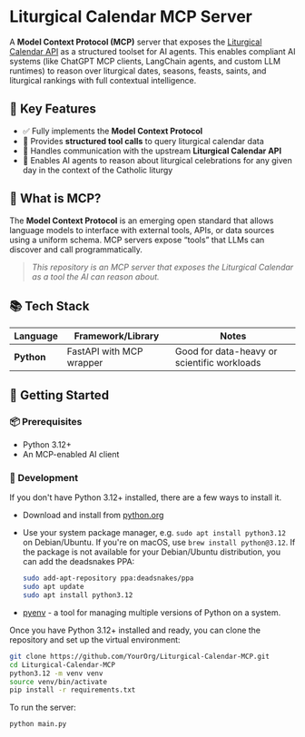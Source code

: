 # Liturgical Calendar MCP Server

A **Model Context Protocol (MCP)** server that exposes the [Liturgical Calendar API](https://github.com/Liturgical-Calendar/LiturgicalCalendarAPI) as a structured toolset for AI agents. This enables compliant AI systems (like ChatGPT MCP clients, LangChain agents, and custom LLM runtimes) to reason over liturgical dates, seasons, feasts, saints, and liturgical rankings with full contextual intelligence.

## 🌟 Key Features

- ✅ Fully implements the **Model Context Protocol**
- 📅 Provides **structured tool calls** to query liturgical calendar data
- 🔄 Handles communication with the upstream **Liturgical Calendar API**
- 🧠 Enables AI agents to reason about liturgical celebrations for any given day in the context of the Catholic liturgy

## 📘 What is MCP?

The **Model Context Protocol** is an emerging open standard that allows language models to interface with external tools, APIs, or data sources using a uniform schema. MCP servers expose “tools” that LLMs can discover and call programmatically.

> *This repository is an MCP server that exposes the Liturgical Calendar as a tool the AI can reason about.*

## 📚 Tech Stack

| Language | Framework/Library | Notes |
|---------|-------------------|-------|
| **Python** | FastAPI with MCP wrapper | Good for data-heavy or scientific workloads |

## 🔧 Getting Started

### 📦 Prerequisites

- Python 3.12+
- An MCP-enabled AI client

### 🚀 Development

If you don't have Python 3.12+ installed, there are a few ways to install it.

- Download and install from [python.org](https://www.python.org/downloads/)

- Use your system package manager, e.g. `sudo apt install python3.12` on Debian/Ubuntu.
  If you're on macOS, use `brew install python@3.12`.
  If the package is not available for your Debian/Ubuntu distribution, you can add the deadsnakes PPA:

  ```bash
  sudo add-apt-repository ppa:deadsnakes/ppa
  sudo apt update
  sudo apt install python3.12
  ```

- [pyenv](https://github.com/pyenv/pyenv) - a tool for managing multiple versions of Python on a system.

Once you have Python 3.12+ installed and ready, you can clone the repository and set up the virtual environment:

```bash
git clone https://github.com/YourOrg/Liturgical-Calendar-MCP.git
cd Liturgical-Calendar-MCP
python3.12 -m venv venv
source venv/bin/activate
pip install -r requirements.txt
```

To run the server:

```bash
python main.py
```
